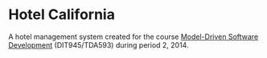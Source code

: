 Hotel California
================

A hotel management system created for the course [Model-Driven Software Development](http://www.cse.chalmers.se/edu/year/2014/course/TDA593/Year2014/start.html) (DIT945/TDA593) during period 2, 2014.
